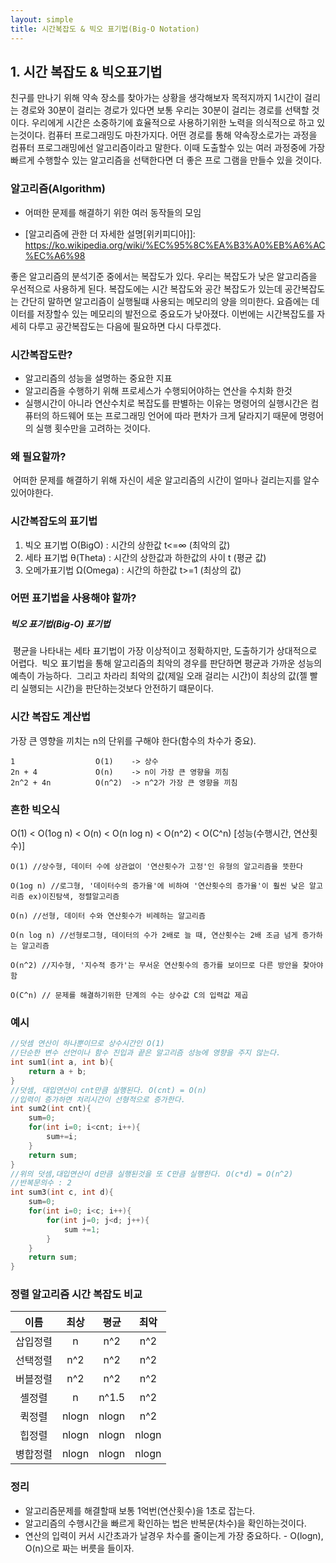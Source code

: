 ```yaml
---
layout: simple
title: 시간복잡도 & 빅오 표기법(Big-O Notation)
---
```


## 1. 시간 복잡도 & 빅오표기법

친구를 만나기 위해 약속 장소를 찾아가는 상황을 생각해보자
목적지까지 1시간이 걸리는 경로와 30분이 걸리는 경로가 있다면 보통 우리는 30분이 걸리는 경로를 선택할 것이다.
우리에게 시간은 소중하기에 효율적으로 사용하기위한 노력을 의식적으로 하고 있는것이다.
컴퓨터 프로그래밍도 마찬가지다. 어떤 경로를 통해 약속장소로가는 과정을 컴퓨터 프로그래밍에선 알고리즘이라고 말한다.
이때 도출할수 있는 여러 과정중에 가장 빠르게 수행할수 있는 알고리즘을 선택한다면 더 좋은 프로 그램을 만들수 있을 것이다.



### 알고리즘(Algorithm)

- 어떠한 문제를 해결하기 위한 여러 동작들의 모임

- [알고리즘에 관한 더 자세한 설명[위키피디아\]]: https://ko.wikipedia.org/wiki/%EC%95%8C%EA%B3%A0%EB%A6%AC%EC%A6%98

  

좋은 알고리즘의 분석기준 중에서는 복잡도가 있다. 우리는 복잡도가 낮은 알고리즘을 우선적으로 사용하게 된다.
복잡도에는 시간 복잡도와 공간 복잡도가 있는데 공간복잡도는 간단히 말하면 알고리즘이 실행될떄 사용되는 메모리의 양을 의미한다.
요즘에는 데이터를 저장할수 있는 메모리의 발전으로 중요도가 낮아졌다.  이번에는 시간복잡도를 자세히 다루고 공간복잡도는 다음에 필요하면 다시 다루겠다.



### 시간복잡도란?

- 알고리즘의 성능을 설명하는 중요한 지표
- 알고리즘을 수행하기 위해 프로세스가 수행되어야하는 연산을 수치화 한것
- 실행시간이 아니라 연산수치로 복잡도를 판별하는 이유는 명령어의 실행시간은 컴퓨터의 하드웨어 또는 프로그래밍 언어에 따라 편차가 크게 달라지기 때문에 명령어의 실행 횟수만을 고려하는 것이다.



### 왜 필요할까?

​	어떠한 문제를 해결하기 위해 자신이 세운 알고리즘의 시간이 얼마나 걸리는지를 알수 있어야한다.



### 시간복잡도의 표기법

1. 빅오 표기법 O(BigO) : 시간의 상한값 t<=∞  (최악의 값)
2. 세타 표기법 θ(Theta) : 시간의 상한값과 하한값의 사이 t (평균 값)
3. 오메가표기법 Ω(Omega) : 시간의 하한값 t>=1 (최상의 값)



### 어떤 표기법을 사용해야 할까?

##### 	빅오 표기법(Big-O) 표기법

​	평균을 나타내는 세타 표기법이 가장 이상적이고 정확하지만, 도출하기가 상대적으로 어렵다.
​	빅오 표기법을 통해 알고리즘의 최악의 경우를 판단하면 평균과 가까운 성능의 예측이 가능하다.
​	그리고 차라리 최악의 값(제일 오래 걸리는 시간)이 최상의 값(젤 빨리 실행되는 시간)을 판단하는것보다 안전하기 떄문이다.



### 시간 복잡도 계산법

가장 큰 영향을 끼치는 n의 단위를 구해야 한다(함수의 차수가 중요).

```
1                  O(1)    -> 상수
2n + 4             O(n)    -> n이 가장 큰 영향을 끼침
2n^2 + 4n          O(n^2)  -> n^2가 가장 큰 영향을 끼침
```



### 흔한 빅오식

O(1) < O(1og n) < O(n) < O(n log n) < O(n^2) < O(C^n) [성능(수행시간, 연산횟수)]

```
O(1) //상수형, 데이터 수에 상관없이 '연산횟수가 고정'인 유형의 알고리즘을 뜻한다 

O(1og n) //로그형, '데이터수의 증가율'에 비하여 '연산횟수의 증가율'이 훨씬 낮은 알고리즘 ex)이진탐색, 정렬알고리즘

O(n) //선형, 데이터 수와 연산횟수가 비례하는 알고리즘

O(n log n) //선형로그형, 데이터의 수가 2배로 늘 때, 연산횟수는 2배 조금 넘게 증가하는 알고리즘

O(n^2) //지수형, '지수적 증가'는 무서운 연산횟수의 증가를 보이므로 다른 방안을 찾아야 함

O(C^n) // 문제를 해결하기위한 단계의 수는 상수값 C의 입력값 제곱
```



### 예시

```c
//덧셈 연산이 하나뿐이므로 상수시간인 O(1)
//단순한 변수 선언이나 함수 진입과 끝은 알고리즘 성능에 영향을 주지 않는다.
int sum1(int a, int b){
    return a + b;
}
//덧셈, 대입연산이 cnt만큼 실행된다. O(cnt) = O(n)
//입력이 증가하면 처리시간이 선형적으로 증가한다.
int sum2(int cnt){
    sum=0;
    for(int i=0; i<cnt; i++){
        sum+=i;
    }
    return sum;
}
//위의 덧셈,대입연산이 d만큼 실행된것을 또 C만큼 실행한다. O(c*d) = O(n^2)
//반복문의수 : 2
int sum3(int c, int d){
    sum=0;
    for(int i=0; i<c; i++){
        for(int j=0; j<d; j++){
            sum +=1;
        }
    }
    return sum;
}
```



### 정렬 알고리즘 시간 복잡도 비교

|   이름   | 최상  | 평균  | 최악  |
| :------: | :---: | :---: | :---: |
| 삽입정렬 |   n   |  n^2  |  n^2  |
| 선택정렬 |  n^2  |  n^2  |  n^2  |
| 버블정렬 |  n^2  |  n^2  |  n^2  |
|  셸정렬  |   n   | n^1.5 |  n^2  |
|  퀵정렬  | nlogn | nlogn |  n^2  |
|  힙정렬  | nlogn | nlogn | nlogn |
| 병합정렬 | nlogn | nlogn | nlogn |

### 정리

- 알고리즘문제를 해결할때 보통 1억번(연산횟수)을 1초로 잡는다.
- 알고리즘의 수행시간을 빠르게 확인하는 법은 반복문(차수)을 확인하는것이다.
- 연산의 입력이 커서 시간초과가 날경우 차수를 줄이는게 가장 중요하다. - O(logn), O(n)으로 짜는 버릇을 들이자.

